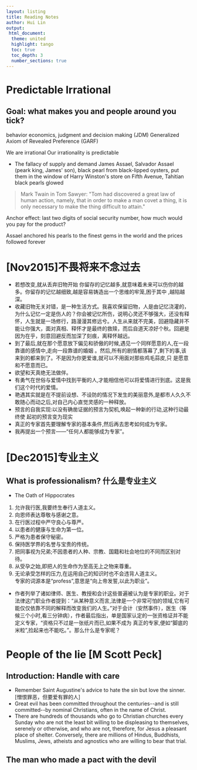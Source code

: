 ```yaml
---
layout: listing
title: Reading Notes
author: Hui Lin
output: 
 html_document:
  theme: united
  highlight: tango
  toc: true
  toc_depth: 3
  number_sections: true
---
```


# Predictable Irrational

## Goal: what makes you and people around you tick?

behavior economics, judgment and decision making (JDM)
Generalized Axiom of Revealed Preference (GARF)

We are irrational
Our irrationality is predictable

- The fallacy of supply and demand
James Assael, Salvador Assael (peark king, James' son), black pearl from black-lipped oysters, put them in the window of Harry Winston's store on Fifth Avenue, Tahitian black pearls glowed

> Mark Twain in Tom Sawyer: "Tom had discovered a great law of human action, namely, that in order to make a man covet a thing, it is only necessary to make the thing difficult to attain."

Anchor effect: last two digits of social security number, how much would you pay for the product?

Assael anchored his pearls to the finest gems in the world and the prices followed forever

# [Nov2015]不畏将来不念过去

- 若想改变,就从丢弃旧物开始 你留存的记忆越多,就意味着未来可以伤你的越多。你留存的记忆越细致,越是容易铸造出一个思维的牢笼,困于其中 ,越陷越深。  
- 收藏旧物无关对错，是一种生活方式。我喜欢保留旧物，人是由记忆浇灌的，为什么记忆一定是伤人的？你会被记忆所伤，说明心灵还不够强大，还没有释怀，人生就是一场修行，路漫漫其修远兮。人生从来就不完美，回避隐藏并不能让你强大，面对真相、释怀才是最终的救赎，而后自道天凉好个秋。回避是因为在乎，刻意回避反而加深了刻痕，离释怀越远。
- 到了最后,就在那个愿意放下偏见和骄傲的时候,遇见一个同样愿意的人,在一段靠谱的感情中,走向一段靠谱的婚姻
。然后,所有的剧情都落幕了,剩下的事,该来到的都来到了。不是因为你更爱谁,就可以不用面对那些鸡毛蒜皮,只
是愿意和不愿意而已。
- 欲望和天真绝无法做伴。
- 有勇气在世俗与爱情中找到平衡的人,才能相信他可以将爱情进行到底。这是我们这个时代的爱情。
- 艳遇其实就是在不提前设想、不设防的情况下发生的美丽意外,是都市人久久不敢随心而动之后,对自己内心直觉灵感的一种释放。
- 预言的自我实现:以没有确凿证据的预言为契机,唤起一种新的行动,这种行动最终使 起初的预言变为现实
- 真正的专家首先要理解专家的基本条件,然后再去思考如何成为专家。
- 我再提出一个预言——“任何人都能够成为专家”。

# [Dec2015]专业主义
## What is professionalism? 什么是专业主义
- The Oath of Hippocrates
1. 允许我行医,我要终生奉行人道主义。 
1. 向恩师表达尊敬与感谢之意。 
1. 在行医过程中严守良心与尊严。 
1. 以患者的健康与生命为第一位。  
1. 严格为患者保守秘密。
1. 保持医学界的名誉与宝贵的传统。
1. 把同事视为兄弟;不因患者的人种、宗教、国籍和社会地位的不同而区别对待。
1. 从受孕之始,即把人的生命作为至高无上之物来尊重。
1. 无论承受怎样的压力,在运用自己的知识时也不会违背人道主义。   
专家的词源本是“profess”,意思是“向上帝发誓,以此为职业”。

- 作者列举了诸如律师、医生、教授和会计这些普遍被认为是专家的职业。对于法律这门职业作者提到：“从某种意义而言,法律是一个非常可怕的领域,它有可能仅仅依靠不同的解释而改变我们的人生。”对于会计（安然事件），医生（等候三个小时,看三分钟病），作者最后指出，单是国家认定的一张资格证并不能定义专家，“资格只不过是一张纸片而已,如果不成为 真正的专家,便如“脚底的米粒”,捡起来也不能吃。”。那么什么是专家呢？

# People of the lie [M Scott Peck]

## Introduction: Handle with care

- Remember Saint Augustine's advice to hate the sin but love the sinner. [憎恨罪恶，但要爱有罪的人]
- Great evil has been committed throughout the centuries--and is still committed--by nominal Christians, often in the name of Christ.
- There are hundreds of thousands who go to Christian churches every Sunday who are not the least bit willing to be displeasing to themselves, serenely or otherwise, and who are not, therefore, for Jesus a pleasant place of shelter. Conversely, there are millions of Hindus, Buddhists, Muslims, Jews, atheists and agnostics who are willing to bear that trial. 

## The man who made a pact with the devil